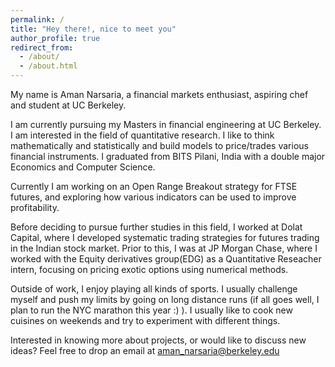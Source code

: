 ```yaml
---
permalink: /
title: "Hey there!, nice to meet you"
author_profile: true
redirect_from: 
  - /about/
  - /about.html
---
```


My name is Aman Narsaria, a financial markets enthusiast, aspiring chef and student at UC Berkeley.

I am currently pursuing my Masters in financial engineering at UC Berkeley. I am interested in the field of quantitative research. I like to think mathematically and statistically and build models to price/trades various financial instruments. I graduated from BITS Pilani, India with a double major Economics and Computer Science.
<!-- I like to build simple and intuitive models that can make sense of complex data.  -->

Currently I am working on an Open Range Breakout strategy for FTSE futures, and exploring how various indicators can be used to improve profitability. 

Before deciding to pursue further studies in this field, I worked at Dolat Capital, where I developed systematic trading strategies for futures trading in the Indian stock market. Prior to this, I was at JP Morgan Chase, where I worked with the Equity derivatives group(EDG) as a Quantitative Reseacher intern, focusing on pricing exotic options using numerical methods. 

Outside of work, I enjoy playing all kinds of sports. I usually challenge myself and push my limits by going on long distance runs (if all goes well, I plan to run the NYC marathon this year :) ). I usually like to cook new cuisines on weekends and try to experiment with different things.

Interested in knowing more about projects, or would like to discuss new ideas? Feel free to drop an email at aman_narsaria@berkeley.edu 
